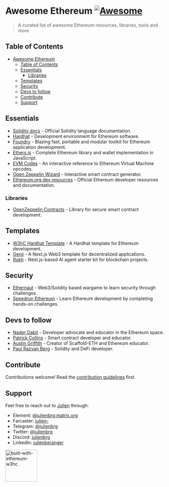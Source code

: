 # Awesome Ethereum [![Awesome](https://awesome.re/badge.svg)](https://awesome.re)

> A curated list of awesome Ethereum resources, libraries, tools and more

<!-- START doctoc generated TOC please keep comment here to allow auto update -->
<!-- DON'T EDIT THIS SECTION, INSTEAD RE-RUN doctoc TO UPDATE -->
## Table of Contents

- [Awesome Ethereum ](#awesome-ethereum-)
  - [Table of Contents](#table-of-contents)
  - [Essentials](#essentials)
    - [Libraries](#libraries)
  - [Templates](#templates)
  - [Security](#security)
  - [Devs to follow](#devs-to-follow)
  - [Contribute](#contribute)
  - [Support](#support)

<!-- END doctoc generated TOC please keep comment here to allow auto update -->

## Essentials

- [Solidity docs](https://docs.soliditylang.org/en/latest/) - Official Solidity language documentation.
- [Hardhat](https://hardhat.org/) - Development environment for Ethereum software.
- [Foundry](https://book.getfoundry.sh/) - Blazing fast, portable and modular toolkit for Ethereum application development.
- [Ethers.js](https://docs.ethers.org/v6/) - Complete Ethereum library and wallet implementation in JavaScript.
- [EVM Codes](https://www.evm.codes/) - An interactive reference to Ethereum Virtual Machine opcodes.
- [Open Zeppelin Wizard](https://wizard.openzeppelin.com/) - Interactive smart contract generator.
- [Ethereum.org dev resources](https://ethereum.org/en/developers/) - Official Ethereum developer resources and documentation.

### Libraries

- [OpenZeppelin Contracts](https://github.com/OpenZeppelin/openzeppelin-contracts) - Library for secure smart contract development.

## Templates

- [W3hC Hardhat Template](https://github.com/w3hc/w3hc-hardhat-template) - A Hardhat template for Ethereum development.
- [Genji](https://github.com/w3hc/genji) - A Next.js Web3 template for decentralized applications.
- [Rukh](https://github.com/w3hc/rukh) - Nest.js-based AI agent starter kit for blockchain projects.

## Security 

- [Ethernaut](https://ethernaut.openzeppelin.com/) - Web3/Solidity based wargame to learn security through challenges.
- [Speedrun Ethereum](https://speedrunethereum.com/) - Learn Ethereum development by completing hands-on challenges.

## Devs to follow

- [Nader Dabit](https://twitter.com/dabit3) - Developer advocate and educator in the Ethereum space.
- [Patrick Collins](https://twitter.com/PatrickAlphaC) - Smart contract developer and educator.
- [Austin Griffith](https://twitter.com/austingriffith) - Creator of Scaffold-ETH and Ethereum educator.
- [Paul Razvan Berg](https://twitter.com/PaulRBerg) - Solidity and DeFi developer.
  
## Contribute

Contributions welcome! Read the [contribution guidelines](CONTRIBUTING.md) first.

## Support

Feel free to reach out to [Julien](https://github.com/julienbrg) through:

- Element: [@julienbrg:matrix.org](https://matrix.to/#/@julienbrg:matrix.org)
- Farcaster: [julien-](https://warpcast.com/julien-)
- Telegram: [@julienbrg](https://t.me/julienbrg)
- Twitter: [@julienbrg](https://twitter.com/julienbrg)
- Discord: [julienbrg](https://discordapp.com/users/julienbrg)
- LinkedIn: [julienberanger](https://www.linkedin.com/in/julienberanger/)

<img src="https://bafkreid5xwxz4bed67bxb2wjmwsec4uhlcjviwy7pkzwoyu5oesjd3sp64.ipfs.w3s.link" alt="built-with-ethereum-w3hc" width="100"/>